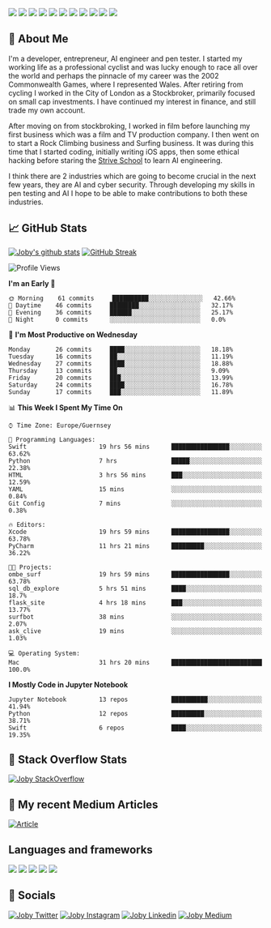 ![](https://img.shields.io/badge/iOS-000000?style=for-the-badge&logo=ios&logoColor=white)
![](https://img.shields.io/badge/Python-3776AB?style=for-the-badge&logo=python&logoColor=white)
![](https://img.shields.io/badge/Swift-FA7343?style=for-the-badge&logo=swift&logoColor=white)
![](https://img.shields.io/badge/Bootstrap-563D7C?style=for-the-badge&logo=bootstrap&logoColor=white)
![](https://img.shields.io/badge/MongoDB-4EA94B?style=for-the-badge&logo=mongodb&logoColor=white)
![](https://img.shields.io/badge/Heroku-430098?style=for-the-badge&logo=heroku&logoColor=white)
[![](https://img.shields.io/badge/Stack_Overflow-FE7A16?style=for-the-badge&logo=stack-overflow&logoColor=white)](https://stackoverflow.com/users/7301801/joby)
[![](https://img.shields.io/badge/LinkedIn-0077B5?style=for-the-badge&logo=linkedin&logoColor=white)](https://www.linkedin.com/in/jobyi/)
[![](https://img.shields.io/badge/Twitter-1DA1F2?style=for-the-badge&logo=twitter&logoColor=white)](https://twitter.com/Jobyid)
[![](https://img.shields.io/badge/Instagram-E4405F?style=for-the-badge&logo=instagram&logoColor=white)](https://www.instagram.com/jobyid/)
[![](https://img.shields.io/badge/Medium-12100E?style=for-the-badge&logo=medium&logoColor=white)](https://jobyid.medium.com)

## &#x1f; About Me

I'm a developer, entrepreneur, AI engineer and pen tester.
I started my working life as a professional cyclist and was lucky enough to race all over the world and perhaps the pinnacle of my career was the 2002 Commonwealth Games, where I represented Wales.
After retiring from cycling I worked in the City of London as a Stockbroker, primarily focused on small cap investments. I have continued my interest in finance, and still trade my own account.

After moving on from stockbroking, I worked in film before launching my first business which was a film and TV production company. I then went on to start a Rock Climbing business and Surfing business. It was during this time that I started coding, initially writing iOS apps, then some ethical hacking before staring the [Strive School](https://strive.school) to learn AI engineering. 

I think there are 2 industries which are going to become crucial in the next few years, they are AI and cyber security. Through developing my skills in pen testing and AI I hope to be able to make contributions to both these industries. 

## &#x1f4c8; GitHub Stats

[![Joby's github stats](https://github-readme-stats.vercel.app/api?username=jobyid&count_private=true&show_icons=true&theme=radical)](https://github.com/anuraghazra/github-readme-stats) [![GitHub Streak](https://github-readme-streak-stats.herokuapp.com/?user=jobyid&theme=dark)](https://github.com/DenverCoder1/github-readme-streak-stats)

<!--START_SECTION:waka-->
![Profile Views](http://img.shields.io/badge/Profile%20Views-26-blue)

**I'm an Early 🐤** 

```text
🌞 Morning    61 commits     ██████████░░░░░░░░░░░░░░░   42.66% 
🌆 Daytime    46 commits     ████████░░░░░░░░░░░░░░░░░   32.17% 
🌃 Evening    36 commits     ██████░░░░░░░░░░░░░░░░░░░   25.17% 
🌙 Night      0 commits      ░░░░░░░░░░░░░░░░░░░░░░░░░   0.0%

```
📅 **I'm Most Productive on Wednesday** 

```text
Monday       26 commits     ████░░░░░░░░░░░░░░░░░░░░░   18.18% 
Tuesday      16 commits     ██░░░░░░░░░░░░░░░░░░░░░░░   11.19% 
Wednesday    27 commits     ████░░░░░░░░░░░░░░░░░░░░░   18.88% 
Thursday     13 commits     ██░░░░░░░░░░░░░░░░░░░░░░░   9.09% 
Friday       20 commits     ███░░░░░░░░░░░░░░░░░░░░░░   13.99% 
Saturday     24 commits     ████░░░░░░░░░░░░░░░░░░░░░   16.78% 
Sunday       17 commits     ███░░░░░░░░░░░░░░░░░░░░░░   11.89%

```


📊 **This Week I Spent My Time On** 

```text
⌚︎ Time Zone: Europe/Guernsey

💬 Programming Languages: 
Swift                    19 hrs 56 mins      ████████████████░░░░░░░░░   63.62% 
Python                   7 hrs               █████░░░░░░░░░░░░░░░░░░░░   22.38% 
HTML                     3 hrs 56 mins       ███░░░░░░░░░░░░░░░░░░░░░░   12.59% 
YAML                     15 mins             ░░░░░░░░░░░░░░░░░░░░░░░░░   0.84% 
Git Config               7 mins              ░░░░░░░░░░░░░░░░░░░░░░░░░   0.38%

🔥 Editors: 
Xcode                    19 hrs 59 mins      ████████████████░░░░░░░░░   63.78% 
PyCharm                  11 hrs 21 mins      █████████░░░░░░░░░░░░░░░░   36.22%

🐱‍💻 Projects: 
ombe_surf                19 hrs 59 mins      ████████████████░░░░░░░░░   63.78% 
sql_db_explore           5 hrs 51 mins       ████░░░░░░░░░░░░░░░░░░░░░   18.7% 
flask_site               4 hrs 18 mins       ███░░░░░░░░░░░░░░░░░░░░░░   13.77% 
surfbot                  38 mins             ░░░░░░░░░░░░░░░░░░░░░░░░░   2.07% 
ask_clive                19 mins             ░░░░░░░░░░░░░░░░░░░░░░░░░   1.03%

💻 Operating System: 
Mac                      31 hrs 20 mins      █████████████████████████   100.0%

```

**I Mostly Code in Jupyter Notebook** 

```text
Jupyter Notebook         13 repos            ██████████░░░░░░░░░░░░░░░   41.94% 
Python                   12 repos            █████████░░░░░░░░░░░░░░░░   38.71% 
Swift                    6 repos             ████░░░░░░░░░░░░░░░░░░░░░   19.35%

```



<!--END_SECTION:waka-->


## &#x1f; Stack Overflow Stats 

[![Joby StackOverflow](https://github-readme-stackoverflow.vercel.app/?userID=7301801&layout=compact)](https://stackoverflow.com/users/7301801/joby)


## &#x1f; My recent Medium Articles
[![Article](https://github-readme-medium-recent-article.vercel.app/medium/@jobyid/0)](https://jobyid.medium.com)
 

## Languages and frameworks
![](https://img.shields.io/badge/iOS-000000?style=for-the-badge&logo=ios&logoColor=white)
![](https://img.shields.io/badge/Python-3776AB?style=for-the-badge&logo=python&logoColor=white)
![](https://img.shields.io/badge/Swift-FA7343?style=for-the-badge&logo=swift&logoColor=white)
![](https://img.shields.io/badge/Bootstrap-563D7C?style=for-the-badge&logo=bootstrap&logoColor=white)
![](https://img.shields.io/badge/MongoDB-4EA94B?style=for-the-badge&logo=mongodb&logoColor=white)


## &#x1f; Socials 
[![Joby Twitter](https://img.shields.io/badge/Twitter-1DA1F2?style=for-the-badge&logo=twitter&logoColor=white)](https://twitter.com/jobyid)
[![Joby Instagram](https://img.shields.io/badge/Instagram-E4405F?style=for-the-badge&logo=instagram&logoColor=white)](https://instagram.com/jobyid)
[![Joby Linkedin](https://img.shields.io/badge/LinkedIn-0077B5?style=for-the-badge&logo=linkedin&logoColor=white)](https://www.linkedin.com/in/jobyi)
[![Joby Medium](https://img.shields.io/badge/Medium-12100E?style=for-the-badge&logo=medium&logoColor=white)](https://jobyid.medium.com)


